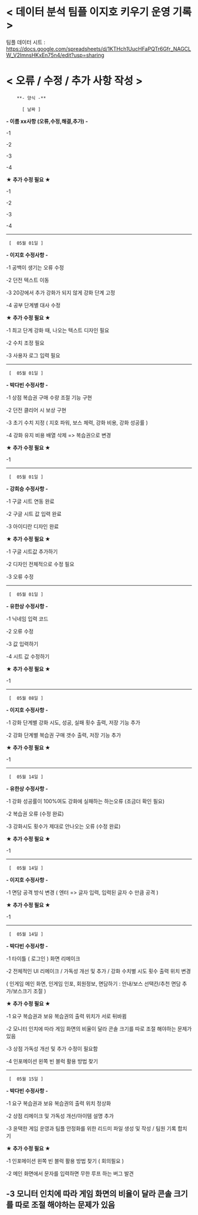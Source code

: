 < 데이터 분석 팀플 이지호 키우기 운영 기록 >
=========================================

팀플 데이터 시트 : https://docs.google.com/spreadsheets/d/1KTHch1UucHFaPQTr6Gfr_NAGCLW_V2ImnsHKxEn75n4/edit?usp=sharing



< 오류 / 수정 / 추가 사항 작성 >
==============================
         
        **- 양식 -** 
         
          [ 날짜 ]

**- 이름 xx사항 (오류,수정,해결,추가) -**

-1

-2 

-3

-4

   
   **★ 추가 수정 필요 ★**

-1

-2

-3

-4
     
------------------------------------------------------------------------------------------------------------------

     [  05월 01일 ] 

   **- 이지호 수정사항 -**

-1 공백이 생기는 오류 수정

-2 던전 텍스트 이동

-3 20강에서 추가 강화가 되지 않게 강화 단계 고정

-4 공부 단계별 대사 수정

   
   **★ 추가 수정 필요 ★**

-1 최고 단계 강화 때, 나오는 텍스트 디자인 필요

-2 수치 조정 필요

-3 사용자 로그 입력 필요

------------------------------------------------------------------------------------------------------------------

     [  05월 01일 ] 

   **- 박다빈 수정사항 -**

-1 상점  복습권 구매 수량 조절 기능 구현

-2 던전 클리어 시 보상 구현 

-3 초기 수치 지정 ( 지호 파워, 보스 체력, 강화 비용, 강화 성공률 )

-4 강화 유지 비용 배열 삭제 => 복습권으로 변경

  
   **★ 추가 수정 필요 ★**

-1

------------------------------------------------------------------------------------------------------------------

     [  05월 01일 ]

   **- 강희승 수정사항 -**

-1 구글 시트 연동 완료

-2 구글 시트 값 입력 완료

-3 아이디란 디자인 완료


   **★ 추가 수정 필요 ★**

-1 구글 시트값 추가하기

-2 디자인 전체적으로 수정 필요

-3 오류 수정

------------------------------------------------------------------------------------------------------------------

     [  05월 01일 ] 

   **- 유한상 수정사항 -**

-1 닉네임 입력 코드

-2 오류 수정  

-3 값 입력하기

-4 시트 값 수정하기


   **★ 추가 수정 필요 ★**

-1

------------------------------------------------------------------------------------------------------------------

     [  05월 08일 ]

   **- 이지호 수정사항 -**

-1 강화 단계별 강화 시도, 성공, 실패 횟수 출력, 저장 기능 추가

-2 강화 단계별 복습권 구매 갯수 출력, 저장 기능 추가


   **★ 추가 수정 필요 ★**

-1

------------------------------------------------------------------------------------------------------------------

     [  05월 14일 ]

   **- 유한상 수정사항 -**

-1 강화 성공률이 100%여도 강화에 실패하는 하는오류 (조금더 확인 필요)

-2 복습권 오류 (수정 완료)

-3 강화시도 횟수가 제대로 안나오는 오류 (수정 완료)


   **★ 추가 수정 필요 ★**

-1

------------------------------------------------------------------------------------------------------------------

     [  05월 14일 ]

   **- 이지호 수정사항 -**

-1 면담 공격 방식 변경 ( 엔터 => 글자 입력, 입력된 글자 수 만큼 공격 )


   **★ 추가 수정 필요 ★**

-1

------------------------------------------------------------------------------------------------------------------
     
     [  05월 14일 ]

   **- 박다빈 수정사항 -**

-1 타이틀 ( 로그인 ) 화면 리메이크

-2 전체적인 UI 리메이크 / 가독성 개선 및 추가 / 강화 수치별 시도 횟수 출력 위치 변경 

( 인게임 메인 화면, 인게임 인포, 회원정보, 면담하기 : 안내/보스 선택칸/추천 면담 추가/보스크기 조절 )


   **★ 추가 수정 필요 ★**

-1 요구 복습권과  보유 복습권의 출력 위치가 서로 뒤바뀜 

-2 모니터 인치에 따라 게임 화면의 비율이 달라 콘솔 크기를 따로 조절 해야하는 문제가 있음

-3 상점 가독성 개선 및 추가 수정이 필요함 

-4 인포메이션 왼쪽 빈 블럭 활용 방법 찾기 

------------------------------------------------------------------------------------------------------------------

     [  05월 15일 ]

   **- 박다빈 수정사항 -**

-1 요구 복습권과  보유 복습권의 출력 위치 정상화

-2 상점 리메이크 및 가독성 개선/아이템 설명 추가 

-3 윤택한 게임 운영과 팀플 안정화를 위한 리드미 파일 생성 및 작성 / 팀원 기록 합치기  


   **★ 추가 수정 필요 ★**

-1 인포메이션 왼쪽 빈 블럭 활용 방법 찾기 ( 회의필요 )

-2 메인 화면에서 문자를 입력하면 무한 루프 하는 버그 발견 

-3 모니터 인치에 따라 게임 화면의 비율이 달라 콘솔 크기를 따로 조절 해야하는 문제가 있음
------------------------------------------------------------------------------------------------------------------


